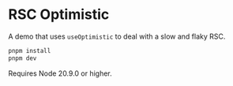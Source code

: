 # RSC Optimistic

A demo that uses `useOptimistic` to deal with a slow and flaky RSC.

```bash
pnpm install
pnpm dev
```

Requires Node 20.9.0 or higher.
